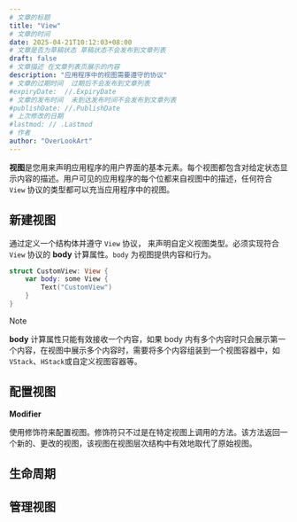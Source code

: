 ```yaml
---
# 文章的标题
title: "View"
# 文章的时间
date: 2025-04-21T10:12:03+08:00
# 文章是否为草稿状态 草稿状态不会发布到文章列表
draft: false
# 文章描述 在文章列表页展示的内容
description: "应用程序中的视图需要遵守的协议"
# 文章的过期时间  过期后不会发布到文章列表
#expiryDate:  //.ExpiryDate
# 文章的发布时间  未到达发布时间不会发布到文章列表
#publishDate: //.PublishDate
# 上次修改的日期
#lastmod: // .Lastmod
# 作者
author: "OverLookArt"
---
```


**视图**是您用来声明应用程序的用户界面的基本元素。每个视图都包含对给定状态显示内容的描述。用户可见的应用程序的每个位都来自视图中的描述，任何符合 `View` 协议的类型都可以充当应用程序中的视图。

## 新建视图

通过定义一个结构体并遵守 `View` 协议， 来声明自定义视图类型。必须实现符合 `View` 协议的 **body** 计算属性。`body` 为视图提供内容和行为。

``` Swift
struct CustomView: View {
    var body: some View {
        Text("CustomView")
    }
}
```

> [!Note]
> **body** 计算属性只能有效接收一个内容，如果 body 内有多个内容时只会展示第一个内容，在视图中展示多个内容时，需要将多个内容组装到一个视图容器中，如 `VStack`、`HStack`或自定义视图容器等。

## 配置视图

**Modifier**

使用修饰符来配置视图。修饰符只不过是在特定视图上调用的方法。该方法返回一个新的、更改的视图，该视图在视图层次结构中有效地取代了原始视图。

## 生命周期

## 管理视图